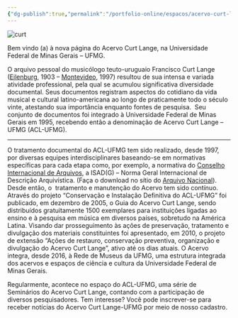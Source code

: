 ```yaml
---
{"dg-publish":true,"permalink":"/portfolio-online/espacos/acervo-curt-lange/","tags":["💼/📍"],"created":"2024-02-14T12:36:18.495-03:00","updated":"2024-02-05T19:10:07.648-03:00"}
---
```



![curt](/img/user/XX_Anexos/curt.jpg)

Bem vindo (a) à nova página do Acervo Curt Lange, na Universidade Federal de Minas Gerais – UFMG.

O arquivo pessoal do musicólogo teuto-uruguaio Francisco Curt Lange ([Eilenburg](http://www.eilenburg.de/), 1903 – [Montevideo](http://www.montevideo.gub.uy/), 1997) resultou de sua intensa e variada atividade professional, pela qual se acumulou significativa diversidade documental. Seus documentos registram aspectos do cotidiano da vida musical e cultural latino-americana ao longo de praticamente todo o século vinte, atestando sua importância enquanto fontes de pesquisa.  Seu conjunto de documentos foi integrado à Universidade Federal de Minas Gerais em 1995, recebendo então a denominação de Acervo Curt Lange – UFMG (ACL-UFMG).

---

O tratamento documental do ACL-UFMG tem sido realizado, desde 1997, por diversas equipes interdisciplinares baseando-se em normativas específicas para cada etapa como, por exemplo, a normativa do [Conselho Internacional de Arquivos](https://www.ica.org/en), a ISAD(G) – Norma Geral Internacional de Descrição Arquivística. (Faça o download no sítio do [Arquivo Nacional](http://www.arquivonacional.gov.br/)). Desde então, o  tratamento e manutenção do Acervo tem sido contínuo. Através do projeto “Conservação e Instalação Definitiva do ACL-UFMG” foi publicado, em dezembro de 2005, o Guia do Acervo Curt Lange, sendo distribuídos gratuitamente 1500 exemplares para instituições ligadas ao ensino e à pesquisa em música em diversos países, sobretudo na América Latina. Visando dar prosseguimento às ações de preservação, tratamento e divulgação dos materiais constituintes foi apresentado, em 2010, o projeto de extensão “Ações de restauro, conservação preventiva, organização e divulgação do Acervo Curt Lange”, ativo até os dias atuais. O Acervo integra, desde 2016, à Rede de Museus da UFMG, uma estrutura integrada dos acervos e espaços de ciência e cultura da Universidade Federal de Minas Gerais.

Regularmente, acontece no espaço do ACL-UFMG, uma série de Seminários do Acervo Curt Lange, contando com a participação de diversos pesquisadores. Tem interesse? Você pode inscrever-se para receber notícias do Acervo Curt Lange-UFMG por meio de nosso cadastro.
